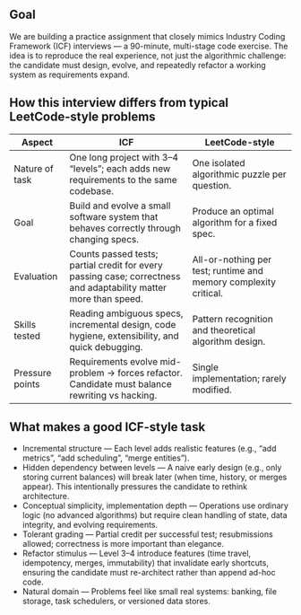 ## Goal

We are building a practice assignment that closely mimics Industry Coding Framework (ICF) interviews — a 90-minute, multi-stage code exercise.
The idea is to reproduce the real experience, not just the algorithmic challenge: the candidate must design, evolve, and repeatedly refactor a working system as requirements expand.

## How this interview differs from typical LeetCode-style problems

| Aspect | ICF | LeetCode-style |
| --- | --- | --- |
| Nature of task | One long project with 3–4 “levels”; each adds new requirements to the same codebase. | One isolated algorithmic puzzle per question. |
| Goal | Build and evolve a small software system that behaves correctly through changing specs. | Produce an optimal algorithm for a fixed spec. |
| Evaluation | Counts passed tests; partial credit for every passing case; correctness and adaptability matter more than speed. | All-or-nothing per test; runtime and memory complexity critical. |
| Skills tested | Reading ambiguous specs, incremental design, code hygiene, extensibility, and quick debugging. | Pattern recognition and theoretical algorithm design. |
| Pressure points | Requirements evolve mid-problem → forces refactor. Candidate must balance rewriting vs hacking. | Single implementation; rarely modified. |

## What makes a good ICF-style task

- Incremental structure — Each level adds realistic features (e.g., “add metrics”, “add scheduling”, “merge entities”).
- Hidden dependency between levels — A naive early design (e.g., only storing current balances) will break later (when time, history, or merges appear). This intentionally pressures the candidate to rethink architecture.
- Conceptual simplicity, implementation depth — Operations use ordinary logic (no advanced algorithms) but require clean handling of state, data integrity, and evolving requirements.
- Tolerant grading — Partial credit per successful test; resubmissions allowed; correctness is more important than elegance.
- Refactor stimulus — Level 3–4 introduce features (time travel, idempotency, merges, immutability) that invalidate early shortcuts, ensuring the candidate must re-architect rather than append ad-hoc code.
- Natural domain — Problems feel like small real systems: banking, file storage, task schedulers, or versioned data stores.
